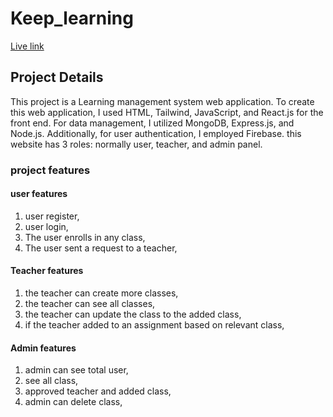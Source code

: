 # Keep_learning
[Live link ](https://keep-lerning-clint.vercel.app/)

## Project Details
This project is a Learning management system web application. To create this web application, I used HTML, Tailwind, JavaScript, and React.js for the front end. For data management, I utilized MongoDB, Express.js, and Node.js. Additionally, for user authentication, I employed Firebase. this website has 3 roles: normally user, teacher, and admin panel.

### project features 

#### user features

 1. user register,
 2. user login,
 3. The user enrolls in any class,
 4. The user sent a request to a teacher,
    
 #### Teacher features
 
 1. the teacher can create more classes,
 2. the teacher can see all classes,
 3. the teacher can update the class to the added class,
 4. if the teacher added to an assignment based on relevant class,

#### Admin features

1. admin can see total user,
2. see all class,
3. approved teacher and added class,
4. admin can delete class,

